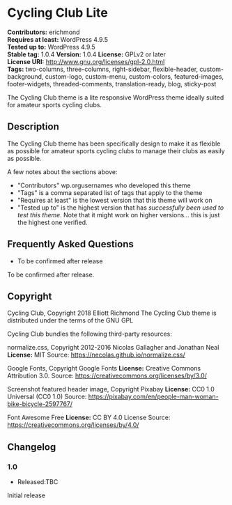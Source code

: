 # Cycling Club Lite

**Contributors:** erichmond  
**Requires at least:** WordPress 4.9.5  
**Tested up to:** WordPress 4.9.5  
**Stable tag:** 1.0.4 
**Version:** 1.0.4
**License:** GPLv2 or later  
**License URI:** http://www.gnu.org/licenses/gpl-2.0.html  
**Tags:** two-columns, three-columns, right-sidebar, flexible-header, custom-background, custom-logo, custom-menu, custom-colors, featured-images, footer-widgets, threaded-comments, translation-ready, blog, sticky-post

The Cycling Club theme is a lite responsive WordPress theme ideally suited for amateur sports cycling clubs.

## Description

The Cycling Club theme has been specifically design to make it as flexible as possible for amateur sports cycling clubs to manage their clubs as easily as possible. 
 
A few notes about the sections above:
 
*   "Contributors" wp.orgusernames who developed this theme
*   "Tags" is a comma separated list of tags that apply to the theme
*   "Requires at least" is the lowest version that this theme will work on
*   "Tested up to" is the highest version that has *successfully been used to test this theme*. Note that it might work on
higher versions... this is just the highest one verified.


## Frequently Asked Questions

* To be confirmed after release
 
To be confirmed after release.


## Copyright

Cycling Club, Copyright 2018 Elliott Richmond
The Cycling Club theme is distributed under the terms of the GNU GPL

Cycling Club bundles the following third-party resources:

normalize.css, Copyright 2012-2016 Nicolas Gallagher and Jonathan Neal
**License:** MIT
Source: https://necolas.github.io/normalize.css/

Google Fonts, Copyright Google Fonts
**License:**  Creative Commons Attribution 3.0.
Source: https://creativecommons.org/licenses/by/3.0/

Screenshot featured header image, Copyright Pixabay
**License:** CC0 1.0 Universal (CC0 1.0) 
Source: https://pixabay.com/en/people-man-woman-bike-bicycle-2597767/

Font Awesome Free
**License:** CC BY 4.0 License
Source: https://creativecommons.org/licenses/by/4.0/

## Changelog

### 1.0
* Released:TBC

Initial release

